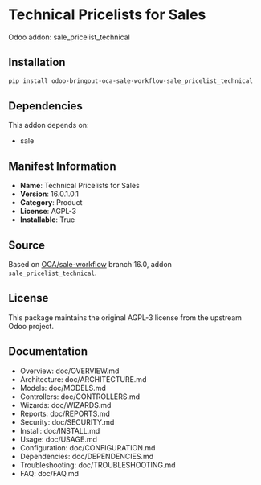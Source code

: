 # Technical Pricelists for Sales

Odoo addon: sale_pricelist_technical

## Installation

```bash
pip install odoo-bringout-oca-sale-workflow-sale_pricelist_technical
```

## Dependencies

This addon depends on:
- sale

## Manifest Information

- **Name**: Technical Pricelists for Sales
- **Version**: 16.0.1.0.1
- **Category**: Product
- **License**: AGPL-3
- **Installable**: True

## Source

Based on [OCA/sale-workflow](https://github.com/OCA/sale-workflow) branch 16.0, addon `sale_pricelist_technical`.

## License

This package maintains the original AGPL-3 license from the upstream Odoo project.

## Documentation

- Overview: doc/OVERVIEW.md
- Architecture: doc/ARCHITECTURE.md
- Models: doc/MODELS.md
- Controllers: doc/CONTROLLERS.md
- Wizards: doc/WIZARDS.md
- Reports: doc/REPORTS.md
- Security: doc/SECURITY.md
- Install: doc/INSTALL.md
- Usage: doc/USAGE.md
- Configuration: doc/CONFIGURATION.md
- Dependencies: doc/DEPENDENCIES.md
- Troubleshooting: doc/TROUBLESHOOTING.md
- FAQ: doc/FAQ.md
